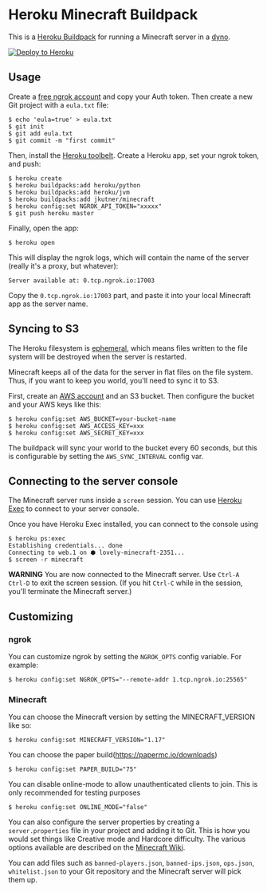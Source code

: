 # Heroku Minecraft Buildpack

This is a [Heroku Buildpack](https://devcenter.heroku.com/articles/buildpacks)
for running a Minecraft server in a [dyno](https://devcenter.heroku.com/articles/dynos).

[![Deploy to Heroku](https://www.herokucdn.com/deploy/button.png)](https://heroku.com/deploy)

## Usage

Create a [free ngrok account](https://ngrok.com/) and copy your Auth token. Then create a new Git project with a `eula.txt` file:

```sh-session
$ echo 'eula=true' > eula.txt
$ git init
$ git add eula.txt
$ git commit -m "first commit"
```

Then, install the [Heroku toolbelt](https://toolbelt.heroku.com/).
Create a Heroku app, set your ngrok token, and push:

```sh-session
$ heroku create
$ heroku buildpacks:add heroku/python
$ heroku buildpacks:add heroku/jvm
$ heroku buildpacks:add jkutner/minecraft
$ heroku config:set NGROK_API_TOKEN="xxxxx"
$ git push heroku master
```

Finally, open the app:

```sh-session
$ heroku open
```

This will display the ngrok logs, which will contain the name of the server
(really it's a proxy, but whatever):

```
Server available at: 0.tcp.ngrok.io:17003
```

Copy the `0.tcp.ngrok.io:17003` part, and paste it into your local Minecraft app
as the server name.

## Syncing to S3

The Heroku filesystem is [ephemeral](https://devcenter.heroku.com/articles/dynos#ephemeral-filesystem),
which means files written to the file system will be destroyed when the server is restarted.

Minecraft keeps all of the data for the server in flat files on the file system.
Thus, if you want to keep you world, you'll need to sync it to S3.

First, create an [AWS account](https://aws.amazon.com/) and an S3 bucket. Then configure the bucket
and your AWS keys like this:

```
$ heroku config:set AWS_BUCKET=your-bucket-name
$ heroku config:set AWS_ACCESS_KEY=xxx
$ heroku config:set AWS_SECRET_KEY=xxx
```

The buildpack will sync your world to the bucket every 60 seconds, but this is configurable by setting the `AWS_SYNC_INTERVAL` config var.

## Connecting to the server console

The Minecraft server runs inside a `screen` session. You can use [Heroku Exec](https://devcenter.heroku.com/articles/heroku-exec) to connect to your server console.

Once you have Heroku Exec installed, you can connect to the console using 

```
$ heroku ps:exec
Establishing credentials... done
Connecting to web.1 on ⬢ lovely-minecraft-2351...
$ screen -r minecraft
```

**WARNING** You are now connected to the Minecraft server. Use `Ctrl-A Ctrl-D` to exit the screen session. 
(If you hit `Ctrl-C` while in the session, you'll terminate the Minecraft server.)

## Customizing

### ngrok

You can customize ngrok by setting the `NGROK_OPTS` config variable. For example:

```
$ heroku config:set NGROK_OPTS="--remote-addr 1.tcp.ngrok.io:25565"
```

### Minecraft

You can choose the Minecraft version by setting the MINECRAFT_VERSION like so:

```
$ heroku config:set MINECRAFT_VERSION="1.17"
```

You can choose the paper build(https://papermc.io/downloads)

```
$ heroku config:set PAPER_BUILD="75"
```

You can disable online-mode to allow unauthenticated clients to join. This is
only recommended for testing purposes

```
$ heroku config:set ONLINE_MODE="false"
```

You can also configure the server properties by creating a `server.properties`
file in your project and adding it to Git. This is how you would set things like
Creative mode and Hardcore difficulty. The various options available are
described on the [Minecraft Wiki](http://minecraft.gamepedia.com/Server.properties).

You can add files such as `banned-players.json`, `banned-ips.json`, `ops.json`,
`whitelist.json` to your Git repository and the Minecraft server will pick them up.
